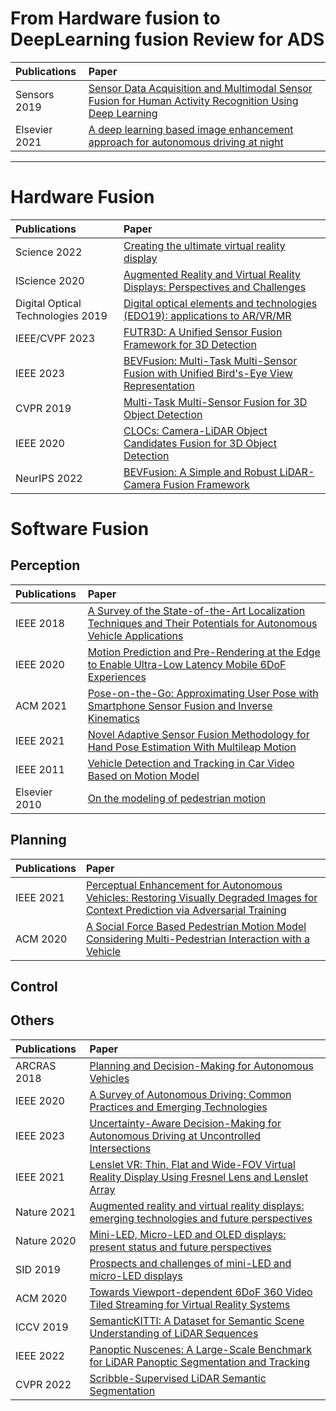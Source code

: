 # From Hardware fusion to DeepLearning fusion Review for ADS
| Publications         | Paper                                                        |
| :------------------- | :----------------------------------------------------------- |
| Sensors 2019         | [Sensor Data Acquisition and Multimodal Sensor Fusion for Human Activity Recognition Using Deep Learning](https://www.mdpi.com/1424-8220/19/7/1716) |
| Elsevier 2021        | [A deep learning based image enhancement approach for autonomous driving at night](https://www.sciencedirect.com/science/article/pii/S0950705120307462) |
---
# Hardware Fusion
| Publications         | Paper                                                        |
| :------------------- | :----------------------------------------------------------- |
| Science 2022         | [Creating the ultimate virtual reality display](https://www.science.org/doi/full/10.1126/science.abq7011) |
| IScience 2020        | [Augmented Reality and Virtual Reality Displays: Perspectives and Challenges](https://www.cell.com/iscience/pdf/S2589-0042(20)30585-X.pdf) |
| Digital Optical Technologies 2019         | [Digital optical elements and technologies (EDO19): applications to AR/VR/MR](https://www.spiedigitallibrary.org/conference-proceedings-of-spie/11062/1106222/Digital-optical-elements-and-technologies-EDO19--applications-to-AR/10.1117/12.2544404.full?SSO=1) |
| IEEE/CVPF 2023       | [FUTR3D: A Unified Sensor Fusion Framework for 3D Detection](https://openaccess.thecvf.com/content/CVPR2023W/WAD/html/Chen_FUTR3D_A_Unified_Sensor_Fusion_Framework_for_3D_Detection_CVPRW_2023_paper.html) |
| IEEE 2023            | [BEVFusion: Multi-Task Multi-Sensor Fusion with Unified Bird's-Eye View Representation](https://ieeexplore.ieee.org/abstract/document/10160968) |
| CVPR 2019            | [Multi-Task Multi-Sensor Fusion for 3D Object Detection](https://openaccess.thecvf.com/content_CVPR_2019/html/Liang_Multi-Task_Multi-Sensor_Fusion_for_3D_Object_Detection_CVPR_2019_paper.html) |
| IEEE 2020            | [CLOCs: Camera-LiDAR Object Candidates Fusion for 3D Object Detection](https://ieeexplore.ieee.org/abstract/document/9341791) |
| NeurIPS 2022         | [BEVFusion: A Simple and Robust LiDAR-Camera Fusion Framework](https://proceedings.neurips.cc/paper_files/paper/2022/hash/43d2b7fbee8431f7cef0d0afed51c691-Abstract-Conference.html) |

# Software Fusion

## Perception
| Publications         | Paper                                                        |
| :------------------- | :----------------------------------------------------------- |
| IEEE 2018            | [A Survey of the State-of-the-Art Localization Techniques and Their Potentials for Autonomous Vehicle Applications](https://ieeexplore.ieee.org/stamp/stamp.jsp?tp=&arnumber=8306879) |
| IEEE 2020            | [Motion Prediction and Pre-Rendering at the Edge to Enable Ultra-Low Latency Mobile 6DoF Experiences](https://ieeexplore.ieee.org/abstract/document/9234536) |
| ACM  2021            | [Pose-on-the-Go: Approximating User Pose with Smartphone Sensor Fusion and Inverse Kinematics](https://dl.acm.org/doi/abs/10.1145/3411764.3445582#sec-supp) |
| IEEE 2021            | [Novel Adaptive Sensor Fusion Methodology for Hand Pose Estimation With Multileap Motion](https://ieeexplore.ieee.org/abstract/document/9369396) |
| IEEE 2011            | [Vehicle Detection and Tracking in Car Video Based on Motion Model](https://ieeexplore.ieee.org/abstract/document/5723749) |
| Elsevier 2010        | [On the modeling of pedestrian motion](https://www.sciencedirect.com/science/article/pii/S0307904X09001395) |
## Planning
| Publications         | Paper                                                        |
| :------------------- | :----------------------------------------------------------- |
| IEEE 2021            | [Perceptual Enhancement for Autonomous Vehicles: Restoring Visually Degraded Images for Context Prediction via Adversarial Training](https://ieeexplore.ieee.org/abstract/document/9585517) |
| ACM  2020            | [A Social Force Based Pedestrian Motion Model Considering Multi-Pedestrian Interaction with a Vehicle](https://dl.acm.org/doi/abs/10.1145/3373646) |




## Control



## Others
| Publications         | Paper                                                        |
| :------------------- | :----------------------------------------------------------- |
| ARCRAS 2018          | [Planning and Decision-Making for Autonomous Vehicles](https://www.annualreviews.org/doi/pdf/10.1146/annurev-control-060117-105157) |
| IEEE 2020            | [A Survey of Autonomous Driving: Common Practices and Emerging Technologies](https://ieeexplore.ieee.org/stamp/stamp.jsp?tp=&arnumber=9046805) |
| IEEE 2023            | [Uncertainty-Aware Decision-Making for Autonomous Driving at Uncontrolled Intersections](https://ieeexplore.ieee.org/stamp/stamp.jsp?tp=&arnumber=10155311) |
| IEEE 2021            | [Lenslet VR: Thin, Flat and Wide-FOV Virtual Reality Display Using Fresnel Lens and Lenslet Array](https://ieeexplore.ieee.org/abstract/document/9384477) |
| Nature 2021          | [Augmented reality and virtual reality displays: emerging technologies and future perspectives](https://www.nature.com/articles/s41377-021-00658-8) |
| Nature 2020          | [Mini-LED, Micro-LED and OLED displays: present status and future perspectives](https://www.nature.com/articles/s41377-020-0341-9) |
| SID 2019             | [Prospects and challenges of mini-LED and micro-LED displays](https://sid.onlinelibrary.wiley.com/doi/abs/10.1002/jsid.760) |
| ACM 2020             | [Towards Viewport-dependent 6DoF 360 Video Tiled Streaming for Virtual Reality Systems](https://dl.acm.org/doi/abs/10.1145/3394171.3413712) |
| ICCV 2019            | [SemanticKITTI: A Dataset for Semantic Scene Understanding of LiDAR Sequences](https://openaccess.thecvf.com/content_ICCV_2019/html/Behley_SemanticKITTI_A_Dataset_for_Semantic_Scene_Understanding_of_LiDAR_Sequences_ICCV_2019_paper.html) |
| IEEE 2022            | [Panoptic Nuscenes: A Large-Scale Benchmark for LiDAR Panoptic Segmentation and Tracking](https://ieeexplore.ieee.org/abstract/document/9705588) |
| CVPR 2022            | [Scribble-Supervised LiDAR Semantic Segmentation](https://openaccess.thecvf.com/content/CVPR2022/html/Unal_Scribble-Supervised_LiDAR_Semantic_Segmentation_CVPR_2022_paper.html) |